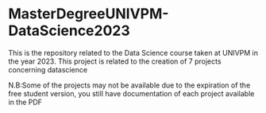 # MasterDegreeUNIVPM-DataScience2023
This is the repository related to the Data Science course taken at UNIVPM in the year 2023. This project is related to the creation of 7 projects concerning datascience







N.B:Some of the projects may not be available due to the expiration of the free student version, you still have documentation of each project available in the PDF
